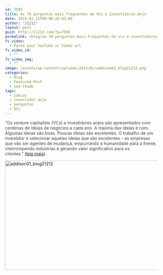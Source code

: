 ```yaml
---
id: 7595
title: As 70 perguntas mais frequentes de VCs e Investidores-Anjo
date: 2015-01-21T09:00:28-03:00
author: "21212"
layout: post
guid: http://21212.com/?p=7595
permalink: /blog/as-70-perguntas-mais-frequentes-de-vcs-e-investidores-anjo/
fv_video:
  - Paste your YouTube or Vimeo url
fv_video_id:
  - ""
fv_video_img:
  - ""
image: /assets/wp-content/uploads/2015/01/addison01_blog21212.png
categories:
  - Blog
  - Featured Post
  - sem-thumb
tags:
  - ideias
  - investidor anjo
  - perguntas
  - VCs
---
```

<span style="color: #444444;">&#8220;Os venture capitalists (VCs) e investidores anjos são apresentados com centenas de ideias de negócios a cada ano. A maioria das ideias é ruim. Algumas ideias são boas. Poucas ideias são excelentes. O trabalho de um investidor é selecionar aquelas ideias que são excelentes – as empresas que vão ser agentes de mudança, empurrando a humanidade para a frente, interrompendo indústrias e gerando valor significativo para os clientes.&#8221; <a href="http://academy.21212.com/blog/as-70-perguntas-mais-frequentes-de-vcs-e-investidores-anjos/">(leia mais)</a></span>

[<img class="aligncenter wp-image-7598 size-full" src="{{ site.url }}/assets/wp-content/uploads/2015/01/addison01_blog21212.png" alt="addison01_blog21212" width="600" height="360" srcset="{{ site.url }}/assets/wp-content/uploads/2015/01/addison01_blog21212.png 600w, {{ site.url }}/assets/wp-content/uploads/2015/01/addison01_blog21212-300x180.png 300w" sizes="(max-width: 600px) 100vw, 600px" />](http://academy.21212.com/blog/as-70-perguntas-mais-frequentes-de-vcs-e-investidores-anjos/)